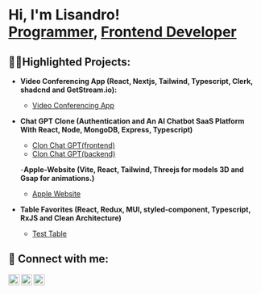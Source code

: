 <h1>Hi, I'm Lisandro! <br/><a href="https://github.com/Lichu23">Programmer</a>, <a href="https://www.linkedin.com/in/lisandroarenas/">Frontend Developer</a></h1>

<h2>👨‍💻Highlighted Projects:</h2>

- <b>Video Conferencing App (React, Nextjs, Tailwind, Typescript, Clerk, shadcnd and GetStream.io):</b>
  - [Video Conferencing App](https://github.com/Lichu23/video-conferencing-app)
   
- <b>Chat GPT Clone (Authentication and An AI Chatbot SaaS Platform With React, Node, MongoDB, Express, Typescript)</b>
  - [Clon Chat GPT(frontend)](https://github.com/Lichu23/chat-gpt-frontend)
  - [Clon Chat GPT(backend)](https://github.com/Lichu23/chat-ai-backend/tree/main/src)
 
  -<b>Apple-Website (Vite, React, Tailwind, Threejs for models 3D and Gsap for animations.)</b>
    - [Apple Website](https://github.com/Lichu23/Apple-Website)
   
- <b>Table Favorites (React, Redux, MUI, styled-component, Typescript, RxJS and Clean Architecture)</b>
  - [Test Table](https://github.com/Lichu23/FavoriteTable)



<h2> 🤳 Connect with me:</h2>


[<img align="left" alt="JoshMadakor | Twitter" width="22px" src="https://cdn.jsdelivr.net/npm/simple-icons@v3/icons/twitter.svg" />][twitter]
[<img align="left" alt="JoshMadakor | LinkedIn" width="22px" src="https://cdn.jsdelivr.net/npm/simple-icons@v3/icons/linkedin.svg" />][linkedin]
[<img align="left" alt="JoshMadakor | Instagram" width="22px" src="https://cdn.jsdelivr.net/npm/simple-icons@v3/icons/instagram.svg" />][instagram]

[twitter]: https://x.com/LichuClc
[instagram]: https://www.instagram.com/lichu.clc/?hl=es-la
[linkedin]: https://www.linkedin.com/in/lisandroarenas/

<!--
**joshmadakor1/joshmadakor1** is a ✨ _special_ ✨ repository because its `README.md` (this file) appears on your GitHub profile.

Here are some ideas to get you started:

- 🔭 I’m currently working on ...
- 🌱 I’m currently learning ...
- 👯 I’m looking to collaborate on ...
- 🤔 I’m looking for help with ...
- 💬 Ask me about ...
- 📫 How to reach me: ...
- 😄 Pronouns: ...
- ⚡ Fun fact: ...
-->

